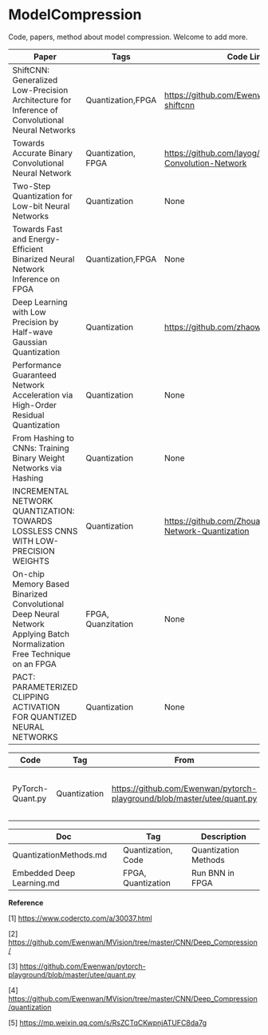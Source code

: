 # ModelCompression


Code, papers, method about model compression. Welcome to add more.

| Paper                                                        | Tags               | Code Link                                                    | Years |
| ------------------------------------------------------------ | ------------------ | ------------------------------------------------------------ | ----- |
| ShiftCNN: Generalized Low-Precision Architecture for Inference of Convolutional Neural Networks | Quantization,FPGA  | https://github.com/Ewenwan/caffe-quant-shiftcnn              | 2017  |
| Towards Accurate Binary Convolutional Neural Network         | Quantization, FPGA | https://github.com/layog/Accurate-Binary-Convolution-Network | 2017  |
| Two-Step Quantization for Low-bit Neural Networks            | Quantization       | None                                                         | 2018  |
| Towards Fast and Energy-Efficient Binarized Neural Network Inference on FPGA | Quantization,FPGA  | None                                                         | 2018  |
| Deep Learning with Low Precision by Half-wave Gaussian Quantization | Quantization       | https://github.com/zhaoweicai/hwgq                           | 2017  |
| Performance Guaranteed Network Acceleration via High-Order Residual Quantization | Quantization       | None                                                         | 2017  |
| From Hashing to CNNs: Training Binary Weight Networks via Hashing | Quantization       | None                                                         | 2017  |
| INCREMENTAL NETWORK QUANTIZATION: TOWARDS LOSSLESS CNNS WITH LOW-PRECISION WEIGHTS | Quantization       | https://github.com/Zhouaojun/Incremental-Network-Quantization | 2017  |
| On-chip Memory Based Binarized Convolutional Deep Neural Network Applying Batch Normalization Free Technique on an FPGA | FPGA, Quanzitation | None                                                         | 2017  |
| PACT: PARAMETERIZED CLIPPING ACTIVATION FOR QUANTIZED NEURAL NETWORKS | Quantization       | None                                                         | 2018  |


| Code             | Tag          | From                                                         | Description                                          |
| ---------------- | ------------ | ------------------------------------------------------------ | ---------------------------------------------------- |
| PyTorch-Quant.py | Quantization | https://github.com/Ewenwan/pytorch-playground/blob/master/utee/quant.py | Different quantization methods implement by PyTorch. |

| Doc                       | Tag                | Description          |
| ------------------------- | ------------------ | -------------------- |
| QuantizationMethods.md    | Quantization, Code | Quantization Methods |
| Embedded Deep Learning.md | FPGA, Quantization | Run BNN in FPGA      |

**Reference** 

[1] https://www.codercto.com/a/30037.html

[2] https://github.com/Ewenwan/MVision/tree/master/CNN/Deep_Compression/

[3] https://github.com/Ewenwan/pytorch-playground/blob/master/utee/quant.py

[4] https://github.com/Ewenwan/MVision/tree/master/CNN/Deep_Compression/quantization

[5] https://mp.weixin.qq.com/s/RsZCTqCKwpnjATUFC8da7g
